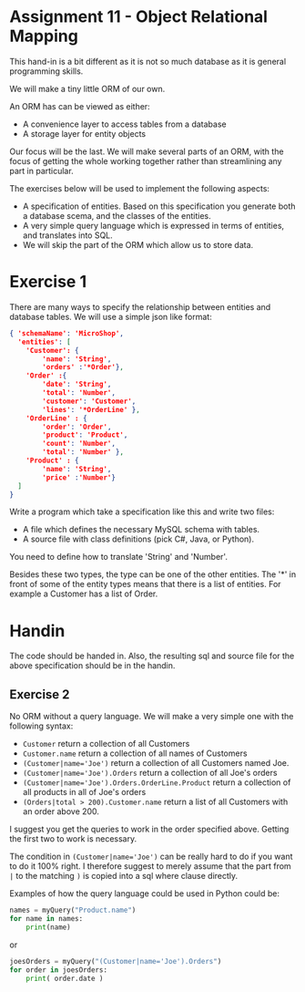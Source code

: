 # Assignment 11 - Object Relational Mapping
This hand-in is a bit different as it is not so much database as it is general programming skills.

We will make a tiny little ORM of our own.

An ORM has can be viewed as either:

* A convenience layer to access tables from a database
* A storage layer for entity objects

Our focus will be the last. We will make several parts of an ORM, with the focus of getting the whole working together rather than streamlining any part in particular.

The exercises below will be used to implement the following aspects:

* A specification of entities. Based on this specification you generate both a database scema, and the classes of the entities.
* A very simple query language which is expressed in terms of entities, and translates into SQL.
* We will skip the part of the ORM which allow us to store data.

# Exercise 1
There are many ways to specify the relationship between entities and database tables. We will use a simple json like format:

```json
{ 'schemaName': 'MicroShop',
  'entities': [
  	'Customer': {
  		'name': 'String',
  		'orders' :'*Order'},
  	'Order' :{
  		'date': 'String',
  		'total': 'Number',
  		'customer': 'Customer',
  		'lines': '*OrderLine' },
  	'OrderLine' : {
  		'order': 'Order',
  		'product': 'Product',
  		'count': 'Number',
  		'total': 'Number' },
  	'Product' : {
  		'name': 'String',
  		'price' :'Number'}
  ]
}
```

Write a program which take a specification like this and write two files:

* A file which defines the necessary MySQL schema with tables. 
* A source file with class definitions (pick C#, Java, or Python).

You need to define how to translate 'String' and 'Number'. 

Besides these two types, the type can be one of the other entities. The '*' in front of some of the entity types means that there is a list of entities. For example a Customer has a list of Order.

# Handin
The code should be handed in. Also, the resulting sql and source file for the above specification should be in the handin.

## Exercise 2
No ORM without a query language. We will make a very simple one with the following syntax:

* `Customer` return a collection of all Customers
* `Customer.name` return a collection of all names of Customers
* `(Customer|name='Joe')` return a collection of all Customers named Joe.
* `(Customer|name='Joe').Orders` return a collection of all Joe's orders
* `(Customer|name='Joe').Orders.OrderLine.Product` return a collection of all products in all of Joe's orders
* `(Orders|total > 200).Customer.name` return a list of all Customers with an order above 200.

I suggest you get the queries to work in the order specified above. Getting the first two to work is necessary.

The condition in `(Customer|name='Joe')` can be really hard to do if you want to do it 100% right. I therefore suggest to merely assume that the part from `|` to the matching `)` is copied into a sql where clause directly.

Examples of how the query language could be used in Python could be:

```python
names = myQuery("Product.name")
for name in names:
	print(name)
```
or

```python
joesOrders = myQuery("(Customer|name='Joe').Orders")
for order in joesOrders:
	print( order.date )
```
